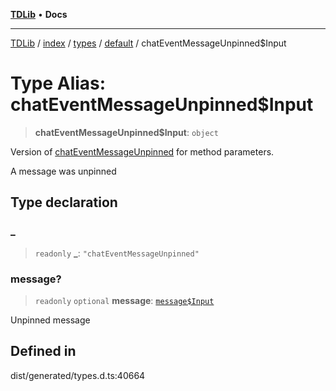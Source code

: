 [**TDLib**](../../../../../../README.md) • **Docs**

***

[TDLib](../../../../../../modules.md) / [index](../../../../../README.md) / [types](../../../README.md) / [default](../README.md) / chatEventMessageUnpinned$Input

# Type Alias: chatEventMessageUnpinned$Input

> **chatEventMessageUnpinned$Input**: `object`

Version of [chatEventMessageUnpinned](chatEventMessageUnpinned.md) for method parameters.

A message was unpinned

## Type declaration

### \_

> `readonly` **\_**: `"chatEventMessageUnpinned"`

### message?

> `readonly` `optional` **message**: [`message$Input`](message$Input.md)

Unpinned message

## Defined in

dist/generated/types.d.ts:40664
